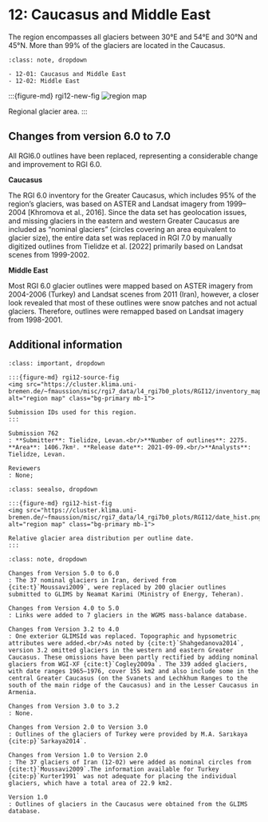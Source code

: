 # 12: Caucasus and Middle East

The region encompasses all glaciers between 30°E and 54°E and 30°N and 45°N. More than 99% of the glaciers are located in the Caucasus.

```{admonition} Subregions
:class: note, dropdown

- 12-01: Caucasus and Middle East
- 12-02: Middle East

```

:::{figure-md} rgi12-new-fig
<img src="https://cluster.klima.uni-bremen.de/~fmaussion/misc/rgi7_data/l4_rgi7b0_plots/RGI12/isrgi6_map.jpeg" alt="region map" class="bg-primary mb-1">

Regional glacier area.
:::

## Changes from version 6.0 to 7.0

All RGI6.0 outlines have been replaced, representing a considerable change and improvement to RGI 6.0. 

**Caucasus**

The RGI 6.0 inventory for the Greater Caucasus, which includes 95% of the region’s glaciers, was based on ASTER and Landsat imagery from 1999–2004 [Khromova et al., 2016]. 
Since the data set has geolocation issues, and missing glaciers in the eastern and western Greater Caucasus are included as “nominal glaciers” (circles covering an area equivalent to glacier size), the entire data set was replaced in RGI 7.0 by manually digitized outlines from Tielidze et al. [2022] primarily based on Landsat scenes from 1999-2002.

**Middle East**

Most RGI 6.0 glacier outlines were mapped based on ASTER imagery from 2004-2006 (Turkey) and Landsat scenes from 2011 (Iran), however, a closer look revealed that most of these outlines were snow patches and not actual glaciers. Therefore, outlines were remapped based on Landsat imagery from 1998-2001.


## Additional information 

```{admonition} Data sources and analysts
:class: important, dropdown

:::{figure-md} rgi12-source-fig
<img src="https://cluster.klima.uni-bremen.de/~fmaussion/misc/rgi7_data/l4_rgi7b0_plots/RGI12/inventory_map.jpeg" alt="region map" class="bg-primary mb-1">

Submission IDs used for this region.
:::

Submission 762
: **Submitter**: Tielidze, Levan.<br/>**Number of outlines**: 2275. **Area**: 1406.7km². **Release date**: 2021-09-09.<br/>**Analysts**: Tielidze, Levan.

Reviewers
: None;

```

```{admonition} Outlines date distribution
:class: seealso, dropdown

:::{figure-md} rgi12-hist-fig
<img src="https://cluster.klima.uni-bremen.de/~fmaussion/misc/rgi7_data/l4_rgi7b0_plots/RGI12/date_hist.png" alt="region map" class="bg-primary mb-1">

Relative glacier area distribution per outline date.
:::

```

```{admonition} Version history
:class: note, dropdown

Changes from Version 5.0 to 6.0
: The 37 nominal glaciers in Iran, derived from {cite:t}`Moussavi2009`, were replaced by 200 glacier outlines submitted to GLIMS by Neamat Karimi (Ministry of Energy, Teheran).

Changes from Version 4.0 to 5.0
: Links were added to 7 glaciers in the WGMS mass-balance database.

Changes from Version 3.2 to 4.0
: One exterior GLIMSId was replaced. Topographic and hypsometric attributes were added.<br/>As noted by {cite:t}`Shahgedanova2014`, version 3.2 omitted glaciers in the western and eastern Greater Caucasus. These omissions have been partly rectified by adding nominal glaciers from WGI-XF {cite:t}`Cogley2009a`. The 339 added glaciers, with date ranges 1965–1976, cover 155 km2 and also include some in the central Greater Caucasus (on the Svanets and Lechkhum Ranges to the south of the main ridge of the Caucasus) and in the Lesser Caucasus in Armenia.

Changes from Version 3.0 to 3.2
: None.

Changes from Version 2.0 to Version 3.0
: Outlines of the glaciers of Turkey were provided by M.A. Sarıkaya {cite:p}`Sarkaya2014`.

Changes from Version 1.0 to Version 2.0
: The 37 glaciers of Iran (12-02) were added as nominal circles from {cite:t}`Moussavi2009`.The information available for Turkey {cite:p}`Kurter1991` was not adequate for placing the individual glaciers, which have a total area of 22.9 km2.

Version 1.0
: Outlines of glaciers in the Caucasus were obtained from the GLIMS database.

```
